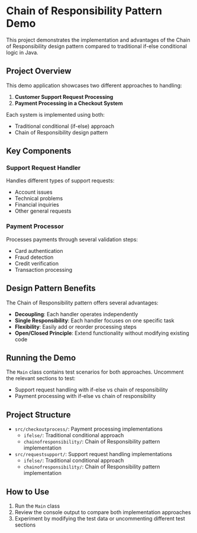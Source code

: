 # Chain of Responsibility Pattern Demo

This project demonstrates the implementation and advantages of the Chain of Responsibility design pattern compared to traditional if-else conditional logic in Java.

## Project Overview

This demo application showcases two different approaches to handling:

1. **Customer Support Request Processing**
2. **Payment Processing in a Checkout System**

Each system is implemented using both:
- Traditional conditional (if-else) approach
- Chain of Responsibility design pattern

## Key Components

### Support Request Handler

Handles different types of support requests:
- Account issues
- Technical problems
- Financial inquiries
- Other general requests

### Payment Processor

Processes payments through several validation steps:
- Card authentication
- Fraud detection
- Credit verification
- Transaction processing

## Design Pattern Benefits

The Chain of Responsibility pattern offers several advantages:
- **Decoupling**: Each handler operates independently
- **Single Responsibility**: Each handler focuses on one specific task
- **Flexibility**: Easily add or reorder processing steps
- **Open/Closed Principle**: Extend functionality without modifying existing code

## Running the Demo

The `Main` class contains test scenarios for both approaches. Uncomment the relevant sections to test:
- Support request handling with if-else vs chain of responsibility
- Payment processing with if-else vs chain of responsibility

## Project Structure

- `src/checkoutprocess/`: Payment processing implementations
  - `ifelse/`: Traditional conditional approach
  - `chainofresponsibility/`: Chain of Responsibility pattern implementation
- `src/requestsupport/`: Support request handling implementations
  - `ifelse/`: Traditional conditional approach
  - `chainofresponsibility/`: Chain of Responsibility pattern implementation

## How to Use

1. Run the `Main` class
2. Review the console output to compare both implementation approaches
3. Experiment by modifying the test data or uncommenting different test sections